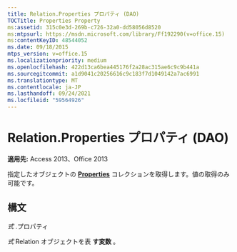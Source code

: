 ```yaml
---
title: Relation.Properties プロパティ (DAO)
TOCTitle: Properties Property
ms:assetid: 315c0e3d-269b-c726-32a0-dd58056d8520
ms:mtpsurl: https://msdn.microsoft.com/library/Ff192290(v=office.15)
ms:contentKeyID: 48544052
ms.date: 09/18/2015
mtps_version: v=office.15
ms.localizationpriority: medium
ms.openlocfilehash: 422d13ca6bea445176f2a28ac315ae6c9c9b441a
ms.sourcegitcommit: a1d9041c20256616c9c183f7d1049142a7ac6991
ms.translationtype: MT
ms.contentlocale: ja-JP
ms.lasthandoff: 09/24/2021
ms.locfileid: "59564926"
---
```

# <a name="relationproperties-property-dao"></a>Relation.Properties プロパティ (DAO)


**適用先:** Access 2013、Office 2013

指定したオブジェクトの **[Properties](properties-collection-dao.md)** コレクションを取得します。値の取得のみ可能です。  

## <a name="syntax"></a>構文

*式* .プロパティ

*式* Relation オブジェクトを表 **す変数** 。

